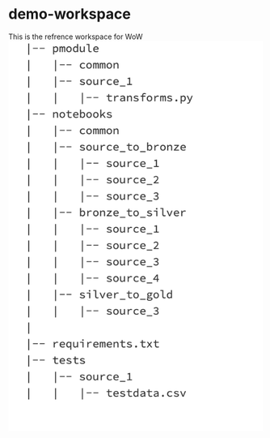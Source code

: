 # demo-workspace
This is the refrence workspace for WoW 
![plot](https://github.com/diggibyte/best-notebooks/blob/restructure/img/dir_structure.png?raw=true)

